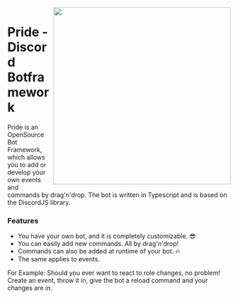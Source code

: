 <img align="right" src="https://get.sebb.li/files/PrideLogo.png" height="400px" />

# Pride - Discord Botframework

Pride is an OpenSource Bot Framework, which allows you to add or develop your own events and commands by drag'n'drop. 
The bot is written in Typescript and is based on the DiscordJS library. 

### Features

- You have your own bot, and it is completely customizable. :sunglasses:
- You can easily add new commands. All by drag'n'drop! 
- Commands can also be added at runtime of your bot. :fire:
- The same applies to events.

For Example: Should you ever want to react to role changes, no problem!  
Create an event, throw it in, give the bot a reload command and your changes are in.
